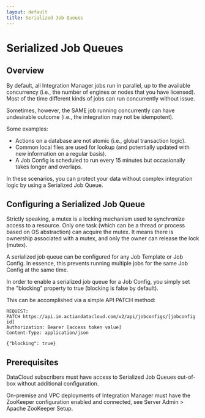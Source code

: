 ```yaml
---
layout: default
title: Serialized Job Queues
---
```

# Serialized Job Queues

## Overview

By default, all Integration Manager jobs run in parallel, up to the available concurrency (i.e., the number of engines or nodes that you have licensed). Most of the time different kinds of jobs can run concurrently without issue.

Sometimes, however, the SAME job running concurrently can have undesirable outcome (i.e., the integration may not be idempotent).

Some examples:
* Actions on a database are not atomic (i.e., global transaction logic).
* Common local files are used for lookup (and potentially updated with new information on a regular basis).
* A Job Config is scheduled to run every 15 minutes but occasionally takes longer and overlaps.

In these scenarios, you can protect your data without complex integration logic by using a Serialized Job Queue.

## Configuring a Serialized Job Queue

Strictly speaking, a mutex is a locking mechanism used to synchronize access to a resource. Only one task (which can be a thread or process based on OS abstraction) can acquire the mutex. It means there is ownership associated with a mutex, and only the owner can release the lock (mutex). 

A serialized job queue can be configured for any Job Template or Job Config. In essence, this prevents running multiple jobs for the same Job Config at the same time.

In order to enable a serialized job queue for a Job Config, you simply set the "blocking" property to true (blocking is false by default).

This can be accomplished via a simple API PATCH method:

```
REQUEST:
PATCH https://api.im.actiandatacloud.com/v2/api/jobconfigs/[jobconfig id]
Authorization: Bearer [access token value]
Content-Type: application/json

{"blocking": true}
```

## Prerequisites

DataCloud subscribers must have access to Serialized Job Queues out-of-box without additional configuration.

On-premise and VPC deployments of Integration Manager must have the ZooKeeper configuration enabled and connected, see Server Admin > Apache ZooKeeper Setup.